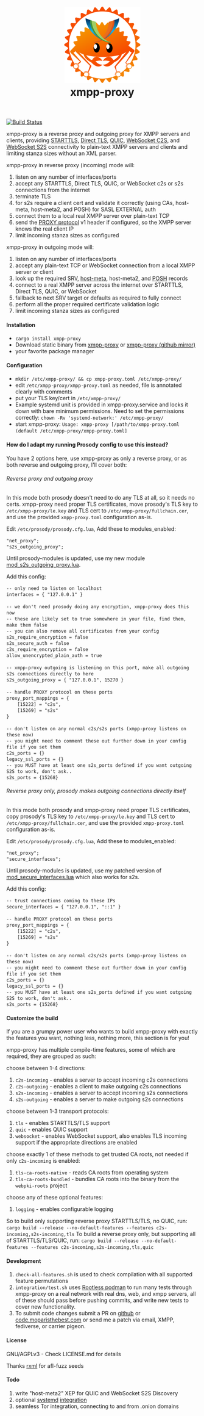 
<h1 align="center">
  <br>
  <img src="https://raw.githubusercontent.com/moparisthebest/xmpp-proxy/master/contrib/logo/xmpp_proxy_color.png" alt="logo" width="200">
  <br>
  xmpp-proxy
  <br>
  <br>
</h1>

[![Build Status](https://ci.moparisthe.best/job/moparisthebest/job/xmpp-proxy/job/master/badge/icon%3Fstyle=plastic)](https://ci.moparisthe.best/job/moparisthebest/job/xmpp-proxy/job/master/)

xmpp-proxy is a reverse proxy and outgoing proxy for XMPP servers and clients, providing [STARTTLS], [Direct TLS], [QUIC],
[WebSocket C2S], and [WebSocket S2S] connectivity to plain-text XMPP servers and clients and limiting stanza sizes without an XML parser.

xmpp-proxy in reverse proxy (incoming) mode will:
  1. listen on any number of interfaces/ports
  2. accept any STARTTLS, Direct TLS, QUIC, or WebSocket c2s or s2s connections from the internet
  3. terminate TLS
  4. for s2s require a client cert and validate it correctly (using CAs, host-meta, host-meta2, and POSH) for SASL EXTERNAL auth
  5. connect them to a local real XMPP server over plain-text TCP
  6. send the [PROXY protocol] v1 header if configured, so the XMPP server knows the real client IP
  7. limit incoming stanza sizes as configured

xmpp-proxy in outgoing mode will:
  1. listen on any number of interfaces/ports
  2. accept any plain-text TCP or WebSocket connection from a local XMPP server or client
  3. look up the required SRV, [host-meta], host-meta2, and [POSH] records
  4. connect to a real XMPP server across the internet over STARTTLS, Direct TLS, QUIC, or WebSocket
  5. fallback to next SRV target or defaults as required to fully connect
  6. perform all the proper required certificate validation logic
  7. limit incoming stanza sizes as configured

#### Installation
  * `cargo install xmpp-proxy`
  * Download static binary from [xmpp-proxy](https://code.moparisthebest.com/moparisthebest/xmpp-proxy/releases)
    or [xmpp-proxy (github mirror)](https://github.com/moparisthebest/xmpp-proxy/releases)
  * your favorite package manager

#### Configuration
  * `mkdir /etc/xmpp-proxy/ && cp xmpp-proxy.toml /etc/xmpp-proxy/`
  * edit `/etc/xmpp-proxy/xmpp-proxy.toml` as needed, file is annotated clearly with comments
  * put your TLS key/cert in `/etc/xmpp-proxy/`
  * Example systemd unit is provided in xmpp-proxy.service and locks it down with bare minimum permissions.  Need to
    set the permissions correctly: `chown -Rv 'systemd-network:' /etc/xmpp-proxy/`
  * start xmpp-proxy: `Usage: xmpp-proxy [/path/to/xmpp-proxy.toml (default /etc/xmpp-proxy/xmpp-proxy.toml]`

#### How do I adapt my running Prosody config to use this instead?

You have 2 options here, use xmpp-proxy as only a reverse proxy, or as both reverse and outgoing proxy, I'll cover both:

###### Reverse proxy and outgoing proxy

In this mode both prosody doesn't need to do any TLS at all, so it needs no certs. xmpp-proxy need proper TLS
certificates, move prosody's TLS key to `/etc/xmpp-proxy/le.key` and TLS cert to `/etc/xmpp-proxy/fullchain.cer`, and
use the provided `xmpp-proxy.toml` configuration as-is.

Edit `/etc/prosody/prosody.cfg.lua`, Add these to modules_enabled:
```
"net_proxy";
"s2s_outgoing_proxy";
```
Until prosody-modules is updated, use my new module [mod_s2s_outgoing_proxy.lua](https://www.moparisthebest.com/mod_s2s_outgoing_proxy.lua).

Add this config:
```
-- only need to listen on localhost
interfaces = { "127.0.0.1" }

-- we don't need prosody doing any encryption, xmpp-proxy does this now
-- these are likely set to true somewhere in your file, find them, make them false
-- you can also remove all certificates from your config
s2s_require_encryption = false
s2s_secure_auth = false
c2s_require_encryption = false
allow_unencrypted_plain_auth = true

-- xmpp-proxy outgoing is listening on this port, make all outgoing s2s connections directly to here
s2s_outgoing_proxy = { "127.0.0.1", 15270 }

-- handle PROXY protocol on these ports
proxy_port_mappings = {
    [15222] = "c2s",
    [15269] = "s2s"
}

-- don't listen on any normal c2s/s2s ports (xmpp-proxy listens on these now)
-- you might need to comment these out further down in your config file if you set them
c2s_ports = {}
legacy_ssl_ports = {}
-- you MUST have at least one s2s_ports defined if you want outgoing S2S to work, don't ask.. 
s2s_ports = {15268}
```

###### Reverse proxy only, prosody makes outgoing connections directly itself

In this mode both prosody and xmpp-proxy need proper TLS certificates, copy prosody's TLS key to `/etc/xmpp-proxy/le.key`
and TLS cert to `/etc/xmpp-proxy/fullchain.cer`, and use the provided `xmpp-proxy.toml` configuration as-is.

Edit `/etc/prosody/prosody.cfg.lua`, Add these to modules_enabled:
```
"net_proxy";
"secure_interfaces";
```
Until prosody-modules is updated, use my patched version of [mod_secure_interfaces.lua](https://www.moparisthebest.com/mod_secure_interfaces.lua)
which also works for s2s.

Add this config:
```
-- trust connections coming to these IPs
secure_interfaces = { "127.0.0.1", "::1" }

-- handle PROXY protocol on these ports
proxy_port_mappings = {
    [15222] = "c2s",
    [15269] = "s2s"
}

-- don't listen on any normal c2s/s2s ports (xmpp-proxy listens on these now)
-- you might need to comment these out further down in your config file if you set them
c2s_ports = {}
legacy_ssl_ports = {}
-- you MUST have at least one s2s_ports defined if you want outgoing S2S to work, don't ask.. 
s2s_ports = {15268}
```

#### Customize the build

If you are a grumpy power user who wants to build xmpp-proxy with exactly the features you want, nothing less, nothing
more, this section is for you!

xmpp-proxy has multiple compile-time features, some of which are required, they are grouped as such:

choose between 1-4 directions:
  1. `c2s-incoming` - enables a server to accept incoming c2s connections
  2. `c2s-outgoing` - enables a client to make outgoing c2s connections
  3. `s2s-incoming` - enables a server to accept incoming s2s connections
  4. `s2s-outgoing` - enables a server to make outgoing s2s connections

choose between 1-3 transport protocols:
  1. `tls` - enables STARTTLS/TLS support
  2. `quic` - enables QUIC support
  3. `websocket` - enables WebSocket support, also enables TLS incoming support if the appropriate directions are enabled

choose exactly 1 of these methods to get trusted CA roots, not needed if only `c2s-incoming` is enabled:
  1. `tls-ca-roots-native` - reads CA roots from operating system
  2. `tls-ca-roots-bundled` - bundles CA roots into the binary from the `webpki-roots` project

choose any of these optional features:
  1. `logging` - enables configurable logging

So to build only supporting reverse proxy STARTTLS/TLS, no QUIC, run: `cargo build --release --no-default-features --features c2s-incoming,s2s-incoming,tls`
To build a reverse proxy only, but supporting all of STARTTLS/TLS/QUIC, run: `cargo build --release --no-default-features --features c2s-incoming,s2s-incoming,tls,quic`

#### Development

1. `check-all-features.sh` is used to check compilation with all supported feature permutations
2. `integration/test.sh` uses [Rootless podman](https://wiki.archlinux.org/title/Podman#Rootless_Podman) to run many tests
    through xmpp-proxy on a real network with real dns, web, and xmpp servers, all of these should pass before pushing commits,
    and write new tests to cover new functionality.
3. To submit code changes submit a PR on [github](https://github.com/moparisthebest/xmpp-proxy) or
   [code.moparisthebest.com](https://code.moparisthebest.com/moparisthebest/xmpp-proxy) or send me a patch via email,
   XMPP, fediverse, or carrier pigeon.

####  License
GNU/AGPLv3 - Check LICENSE.md for details

Thanks [rxml](https://github.com/horazont/rxml) for afl-fuzz seeds

#### Todo
  1. write "host-meta2" XEP for QUIC and WebSocket S2S Discovery
  2. optional [systemd](https://www.freedesktop.org/software/systemd/man/sd_listen_fds.html) [integration](https://mgdm.net/weblog/systemd/)
  3. seamless Tor integration, connecting to and from .onion domains

[STARTTLS]: https://datatracker.ietf.org/doc/html/rfc6120#section-5
[Direct TLS]: https://xmpp.org/extensions/xep-0368.html
[QUIC]: https://xmpp.org/extensions/xep-0467.html
[WebSocket C2S]: https://datatracker.ietf.org/doc/html/rfc7395
[WebSocket S2S]: https://xmpp.org/extensions/xep-0468.html
[POSH]: https://datatracker.ietf.org/doc/html/rfc7711
[host-meta]: https://xmpp.org/extensions/xep-0156.html
[PROXY protocol]: https://www.haproxy.org/download/1.8/doc/proxy-protocol.txt

